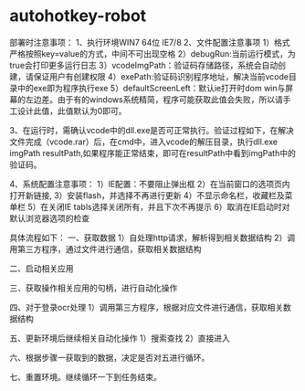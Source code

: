 # autohotkey-robot
部署时注意事项：
1、执行环境WIN7 64位 IE7/8
2、文件配置注意事项
	1）格式严格按照key=value的方式，中间不可出现空格
	2）debugRun:当前运行模式，为true会打印更多运行日志
	3）vcodeImgPath：验证码存储路径，系统会自动创建，请保证用户有创建权限
	4）exePath:验证码识别程序地址，解决当前vcode目录中的exe即为程序执行exe
	5）defaultScreenLeft：默认ie打开时dom win与屏幕的左边差。由于有的windows系统精简，程序可能获取此值会失败，所以请手工设计此值，此值默认为0即可。

3、在运行时，需确认vcode中的dll.exe是否可正常执行。验证过程如下，在解决文件完成（vcode.rar）后，在cmd中，进入vcode的解压目录，执行dll.exe imgPath resultPath,如果程序能正常结束，即可在resultPath中看到imgPath中的验证码。

4、系统配置注意事项：
	1）IE配置：不要阻止弹出框
	2）在当前窗口的选项页内打开新链接,
	3）安装flash，并选择不再进行更新
	4）不显示命名栏，收藏栏及菜单栏
	5）在关闭IE tabls选择关闭所有，并且下次不再提示
	6）取消在IE启动时对默认浏览器选项的检查



具体流程如下：
一、获取数据
  1）自处理http请求，解析得到相关数据结构
  2）调用第三方程序，通过文件进行通信，获取相关数据结构

二、启动相关应用

三、获取操作相关应用的句柄，进行自动化操作

四、对于登录ocr处理
  1）调用第三方程序，根据对应文件进行通信，获取相关数据结构

五、更新环境后继续相关自动化操作
  1）搜索查找
  2）直接进入

六、根据步骤一获取到的数据，决定是否对五进行循环。

七、重置环境。继续循环一下到任务结束。

